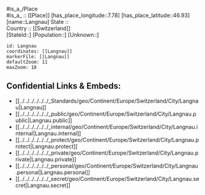 ﻿---
location: [46.93,7.78] 
mapzoom: [7,12] 
mapmarker: city 
type: City
tags:
- geo/City


SpocWebEntityId: 31839
isDeleted: false
confidential: public

---
#is_a_/Place  
#is_a_ :: [[Place]] 
[has_place_longitude::7.78] 
[has_place_latitude::46.93] 
[name::Langnau] 
State ::  
Country :: [[Switzerland]]  
[StateId::] 
[Population::] 
[Unknown::] 


```leaflet
id: Langnau
coordinates: [[Langnau]] 
markerFile: [[Langnau]] 
defaultZoom: 11 
maxZoom: 18
```


## Confidential Links & Embeds: 
- [[../../../../../../_Standards/geo/Continent/Europe/Switzerland/City/Langnau|Langnau]] 
- [[../../../../../../_public/geo/Continent/Europe/Switzerland/City/Langnau.public|Langnau.public]] 
- [[../../../../../../_internal/geo/Continent/Europe/Switzerland/City/Langnau.internal|Langnau.internal]] 
- [[../../../../../../_protect/geo/Continent/Europe/Switzerland/City/Langnau.protect|Langnau.protect]] 
- [[../../../../../../_private/geo/Continent/Europe/Switzerland/City/Langnau.private|Langnau.private]] 
- [[../../../../../../_personal/geo/Continent/Europe/Switzerland/City/Langnau.personal|Langnau.personal]] 
- [[../../../../../../_secret/geo/Continent/Europe/Switzerland/City/Langnau.secret|Langnau.secret]] 
